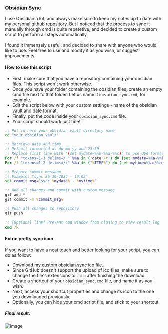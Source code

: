 ### Obsidian Sync
I use Obsidian a lot, and always make sure to keep my notes up to date with my personal github repository. But I noticed that the process to sync it manually through cmd is quite repetetive, and decided to create a custom script to perform all steps automatically.
<br><br>
I found it immensely useful, and decided to share with anyone who would like to use. Feel free to use and modify it as you wish, or suggest improvements.

#### How to use this script
- First, make sure that you have a repository containing your obsidian files. This script won't work otherwise.
- Once you have your folder containing the obsidian files, create an empty cmd file next to that folder. Let us name it `obsidian_sync.cmd`, for example.
- Edit the script below with your custom settings - name of the obsidian vault and date format.
- Finally, put the code inside your `obsidian_sync.cmd` file.
- Your script should work just fine!

```cmd
:: Put in here your obsidian vault directory name
cd "your_obsidian_vault"

:: Retrieve date and time
:: Default formatted as dd-mm-yy and 23:59
:: Replace first line with "(set mydate=%%b-%%a-%%c)" to use USA format (mm-dd-yy)
For /f "tokens=1-3 delims=/ " %%a in ('date /t') do (set mydate=%%a-%%b-%%c)
For /f "tokens=1-2 delims=/:" %%a in ("%TIME%") do (set mytime=%%a:%%b)

:: Prepare commit message
:: Example: "sync 26-10-2024 - 19:02"
set commit_msg="sync %mydate% - %mytime%"

:: Add all changes and commit with custom message
git add *
git commit -m %commit_msg%

:: Push all changes to repository
git push

:: [Optional line] Prevent cmd window from closing to view result log
cmd /k
```

#### Extra: pretty sync icon
If you want to have a neat touch and better looking for your script, you can do as follow:
- Download [my custom obsidian sync ico file](https://github.com/user-attachments/assets/97ebb68c-9566-40de-af9a-7237fb596d7d).
- Since GitHub doesn't support the upload of ico files, make sure to change the file's extensions to `.ico` after finishing the download.
- Create a shortcut of your `obsidian_sync.cmd` file, and name it as you wish.
- Next, access your shortcut properties and change its icon to the one you downloaded previously.
- Optionally, you can hide your cmd script file, and stick to your shortcut.

##### Final result:
![image](https://github.com/user-attachments/assets/eab38740-d50b-40cb-83d4-f6a54365dab0)
